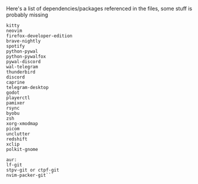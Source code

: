 Here's a list of dependencies/packages referenced in the files, some stuff is probably missing

```awesome
kitty
neovim
firefox-developer-edition
brave-nightly
spotify
python-pywal
python-pywalfox
pywal-discord
wal-telegram
thunderbird
discord
caprine
telegram-desktop
godot
playerctl
pamixer
rsync
byobu
zsh
xorg-xmodmap
picom
unclutter
redshift
xclip
polkit-gnome

aur:
lf-git
stpv-git or ctpf-git
nvim-packer-git```
